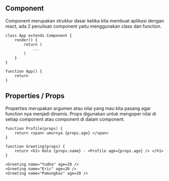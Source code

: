 ## Component

Component merupakan struktur dasar ketika kita membuat aplikasi dengan react, ada 2 penulisan component yaitu menggunakan class dan function.

```
class App extends Component {
    render() {
        return (
            ...
        )
    }
}
```

```
function App() {
    return
}
```

## Properties / Props

Properties merupakan argumen atau nilai yang mau kita pasang agar function nya menjadi dinamis. Props digunakan untuk mengoper nilai di setiap component atau component di dalam component.

```
function Profile(props) {
    return <span> umurnya {props.age} </span>
}

function Greeting(props) {
    return <h1> Halo {props.name} - <Profile age={props.age} /> </h1>
}
```

```
<Greeting name="Yudha" age=20 />
<Greeting name="Eric" age=20 />
<Greeting name="Pamungkas" age=20 />
```